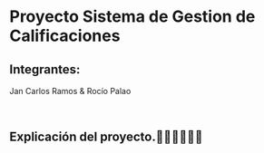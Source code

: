 # Proyecto Sistema de Gestion de Calificaciones
## Integrantes:
Jan Carlos Ramos & Rocío Palao

<br>

## Explicación del proyecto.🙋🏻‍♀️🙋🏾‍♂️
